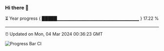 ### Hi there 👋

⏳ Year progress { █████▁▁▁▁▁▁▁▁▁▁▁▁▁▁▁▁▁▁▁▁▁▁▁▁▁ } 17.22 %

---

⏰ Updated on Mon, 04 Mar 2024 00:36:23 GMT

![Progress Bar CI](https://github.com/Shyam-Makwana/GitHub-Actions-Demo/workflows/Progress%20Bar%20CI/badge.svg)
